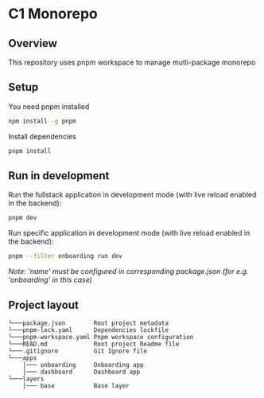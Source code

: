 # C1 Monorepo

## Overview
This repository uses pnpm workspace to manage mutli-package monorepo


## Setup
You need pnpm installed
```bash
npm install -g pnpm
```
Install dependencies
```bash
pnpm install
```
## Run in development

Run the fullstack application in development mode (with live reload enabled in the backend):

```bash
pnpm dev
```
Run specific application in development mode (with live reload enabled in the backend):

```bash
pnpm --filter onboarding run dev
```
*Note: 'name' must be configured in corresponding package.json (for e.g. 'onboarding' in this case)*

## Project layout

```
└───package.json        Root project metadata
└───pnpm-lock.yaml      Dependencies lockfile
└───pnpm-workspace.yaml Pnpm workspace configuration
└───READ.md             Root project Readme file
└───.gitignore          Git Ignore file
└───apps
    │─── onboarding     Onboarding app
    │─── dashboard      Dashboard app
└───layers
    │─── base           Base layer
```